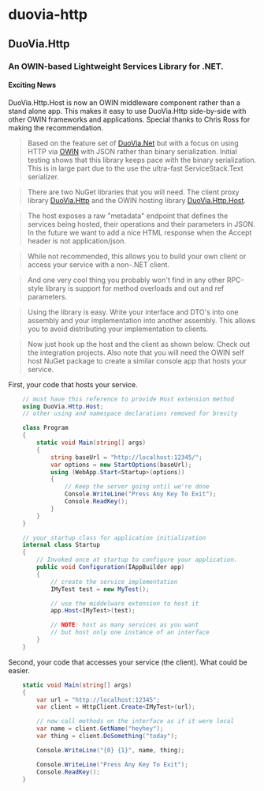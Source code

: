 duovia-http
==========

DuoVia.Http
----------
### An OWIN-based Lightweight Services Library for .NET.

#### Exciting News 
DuoVia.Http.Host is now an OWIN middleware component rather than a stand alone app. This makes it easy to use DuoVia.Http side-by-side with other OWIN frameworks and applications. Special thanks to Chris Ross for making the recommendation.

> Based on the feature set of [DuoVia.Net][1] but with a focus on using HTTP via [OWIN][2] with JSON rather than binary serialization. Initial testing shows that this library keeps pace with the binary serialization. This is in large part due to the use the ultra-fast ServiceStack.Text serializer.

> There are two NuGet libraries that you will need. The client proxy library [DuoVia.Http][3] and the OWIN hosting library [DuoVia.Http.Host][4]. 

> The host exposes a raw "metadata" endpoint that defines the services being hosted, their operations and their parameters in JSON. In the future we want to add a nice HTML response when the Accept header is not application/json.

> While not recommended, this allows you to build your own client or access your service with a non-.NET client. 

> And one very cool thing you probably won't find in any other RPC-style library is support for method overloads and out and ref parameters.

> Using the library is easy. Write your interface and DTO's into one assembly and your implementation into another assembly. This allows you to avoid distributing your implementation to clients.

> Now just hook up the host and the client as shown below. Check out the integration projects. Also note that you will need the OWIN self host NuGet package to create a similar console app that hosts your service.
 
First, your code that hosts your service.

```C#
    // must have this reference to provide Host extension method
    using DuoVia.Http.Host;
    // other using and namespace declarations removed for brevity

    class Program
    {
        static void Main(string[] args)
        {
            string baseUrl = "http://localhost:12345/";
            var options = new StartOptions(baseUrl);
            using (WebApp.Start<Startup>(options))
            {
                // Keep the server going until we're done
                Console.WriteLine("Press Any Key To Exit");
                Console.ReadKey();
            }
        }
    }

    // your startup class for application initialization
    internal class Startup
    {
        // Invoked once at startup to configure your application.
        public void Configuration(IAppBuilder app)
        {
            // create the service implementation
            IMyTest test = new MyTest();

            // use the middelware extension to host it
            app.Host<IMyTest>(test);

            // NOTE: host as many services as you want
            // but host only one instance of an interface
        }
    }
```
Second, your code that accesses your service (the client). What could be easier.

```C#
    static void Main(string[] args)
    {
        var url = "http://localhost:12345";
        var client = HttpClient.Create<IMyTest>(url);

        // now call methods on the interface as if it were local
        var name = client.GetName("heyhey");
        var thing = client.DoSomething("today");

        Console.WriteLine("{0} {1}", name, thing);

        Console.WriteLine("Press Any Key To Exit");
        Console.ReadKey();
    }
```

[1]: https://github.com/duovia/duovia-net                "DuoVia.Net"
[2]: http://www.owin.org                                 "OWIN"
[3]: http://www.nuget.org/packages/DuoVia.Http/          "DuoVia.Http"
[4]: http://www.nuget.org/packages/DuoVia.Http.Host/     "DuoVia.Http.Host"
